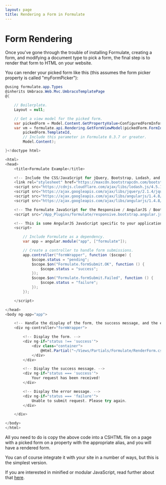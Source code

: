 ```yaml
---
layout: page
title: Rendering a Form in Formulate
---
```


# Form Rendering

Once you've gone through the trouble of installing Formulate, creating a form, and modifying a document type to pick a form, the final step is to render that form to HTML on your website.

You can render your picked form like this (this assumes the form picker property is called "myFormPicker"):

```csharp
@using formulate.app.Types
@inherits Umbraco.Web.Mvc.UmbracoTemplatePage
@{

    // Boilerplate.
    Layout = null;

    // Get a view model for the picked form.
    var pickedForm = Model.Content.GetPropertyValue<ConfiguredFormInfo>("myFormPicker");
    var vm = formulate.api.Rendering.GetFormViewModel(pickedForm.FormId, pickedForm.LayoutId,
        pickedForm.TemplateId,
        // Include this parameter in Formulate 0.3.7 or greater.
        Model.Content);

}<!doctype html>

<html>
<head>
    <title>Formulate Example</title>

    <!-- Include the CSS/JavaScript for jQuery, Bootstrap, Lodash, and AngularJS. -->
    <link rel="stylesheet" href="https://maxcdn.bootstrapcdn.com/bootstrap/3.3.6/css/bootstrap.min.css" />
    <script src="https://cdnjs.cloudflare.com/ajax/libs/lodash.js/4.5.1/lodash.min.js"></script>
    <script src="https://ajax.googleapis.com/ajax/libs/jquery/2.1.4/jquery.min.js"></script>
    <script src="https://ajax.googleapis.com/ajax/libs/angularjs/1.4.8/angular.min.js"></script>
    <script src="https://ajax.googleapis.com/ajax/libs/angularjs/1.4.8/angular-messages.min.js"></script>

    <!-- The Formulate JavaScript for the Responsive / AngularJS / Bootstrap form template. -->
    <script src="/App_Plugins/formulate/responsive.bootstrap.angular.js"></script>

    <!-- This is some AngularJS JavaScript specific to your application. -->
    <script>

        // Include Formulate as a dependency.
        var app = angular.module("app", ["formulate"]);

        // Create a controller to handle form submissions.
        app.controller("formWrapper", function ($scope) {
            $scope.status = "pending";
            $scope.$on("Formulate.formSubmit.OK", function () {
                $scope.status = "success";
            });
            $scope.$on("Formulate.formSubmit.Failed", function () {
                $scope.status = "failure";
            });
        });

    </script>

</head>
<body ng-app="app">

    <!-- Handle the display of the form, the success message, and the error message. -->
    <div ng-controller="formWrapper">

        <!-- Display the form. -->
        <div ng-if="status !== 'success'">
            <div class="container">
                @Html.Partial("~/Views/Partials/Formulate/RenderForm.cshtml", vm)
            </div>
        </div>

        <!-- Display the success message. -->
        <div ng-if="status === 'success'">
            Your request has been received!
        </div>

        <!-- Display the error message. -->
        <div ng-if="status === 'failure'">
            Unable to submit request. Please try again.
        </div>

    </div>

</body>
</html>
```

All you need to do is copy the above code into a CSHTML file on a page with a picked form on a property with the appropriate alias, and you will have a rendered form.

You can of course integrate it with your site in a number of ways, but this is the simplest version.

If you are interested in minified or modular JavaScript, read further about that [here](/angularjs/include-javascript-rba).